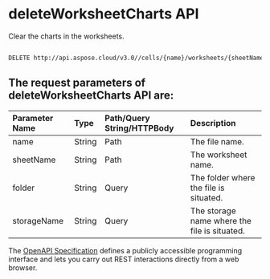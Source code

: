 # **deleteWorksheetCharts API**

Clear the charts in the worksheets. 

```bash

DELETE http://api.aspose.cloud/v3.0//cells/{name}/worksheets/{sheetName}/charts

```

## The request parameters of **deleteWorksheetCharts** API are: 

| Parameter Name | Type | Path/Query String/HTTPBody | Description | 
| :- | :- | :- |:- | 
|name|String|Path|The file name.|
|sheetName|String|Path|The worksheet name.|
|folder|String|Query|The folder where the file is situated.|
|storageName|String|Query|The storage name where the file is situated.|


The [OpenAPI Specification](https://reference.aspose.cloud/cells/#/ChartsController/DeleteWorksheetCharts) defines a publicly accessible programming interface and lets you carry out REST interactions directly from a web browser.

